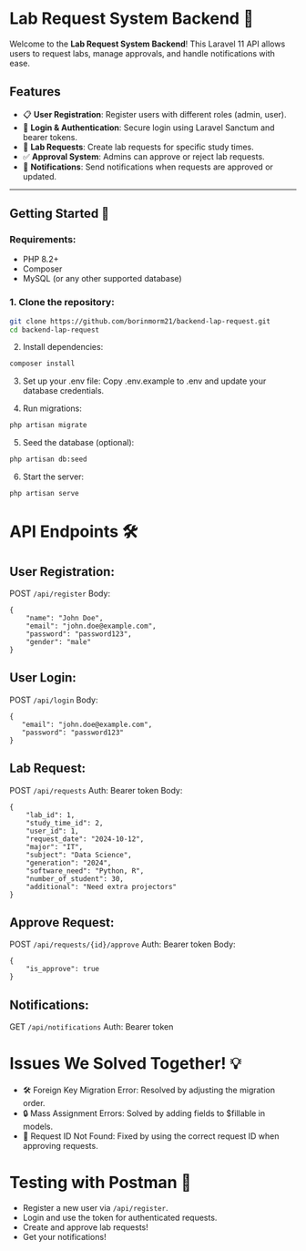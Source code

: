 # Lab Request System Backend 🌟

Welcome to the **Lab Request System Backend**! This Laravel 11 API allows users to request labs, manage approvals, and handle notifications with ease.

## Features
- 📋 **User Registration**: Register users with different roles (admin, user).
- 🔐 **Login & Authentication**: Secure login using Laravel Sanctum and bearer tokens.
- 📝 **Lab Requests**: Create lab requests for specific study times.
- ✅ **Approval System**: Admins can approve or reject lab requests.
- 🔔 **Notifications**: Send notifications when requests are approved or updated.

---

## Getting Started 🚀

### Requirements:
- PHP 8.2+
- Composer
- MySQL (or any other supported database)

### 1. Clone the repository:
```bash
git clone https://github.com/borinmorm21/backend-lap-request.git
cd backend-lap-request
```
2. Install dependencies:
```bash
composer install
```
3. Set up your .env file:
Copy .env.example to .env and update your database credentials.

4. Run migrations:
```bash
php artisan migrate
```

5. Seed the database (optional):
```bash
php artisan db:seed
```

6. Start the server:
```bash
php artisan serve
```

# API Endpoints 🛠️
## User Registration:
POST ```/api/register```
Body:
```
{
    "name": "John Doe",
    "email": "john.doe@example.com",
    "password": "password123",
    "gender": "male"
}
```

## User Login:
POST ```/api/login```
Body:
 ```
{
    "email": "john.doe@example.com",
    "password": "password123"
}
```

## Lab Request:
POST ```/api/requests```
Auth: Bearer token
Body:
```
{
    "lab_id": 1,
    "study_time_id": 2,
    "user_id": 1,
    "request_date": "2024-10-12",
    "major": "IT",
    "subject": "Data Science",
    "generation": "2024",
    "software_need": "Python, R",
    "number_of_student": 30,
    "additional": "Need extra projectors"
}
```

## Approve Request:
POST ```/api/requests/{id}/approve```
Auth: Bearer token
Body:
```
{
    "is_approve": true
}
```

## Notifications:
GET ```/api/notifications```
Auth: Bearer token

# Issues We Solved Together! 💡
- 🛠️ Foreign Key Migration Error: Resolved by adjusting the migration order.
- 🔒 Mass Assignment Errors: Solved by adding fields to $fillable in models.
- 🧪 Request ID Not Found: Fixed by using the correct request ID when approving requests.

# Testing with Postman 🧪
- Register a new user via ```/api/register```.
- Login and use the token for authenticated requests.
- Create and approve lab requests!
- Get your notifications!






